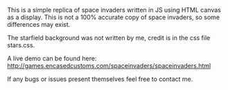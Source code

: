 This is a simple replica of space invaders written in JS using HTML canvas as a 
display. This is not a 100% accurate copy of space invaders, so some differences
may exist. 

The starfield background was not written by me, credit is in the css file stars.css.

A live demo can be found here: http://games.encasedcustoms.com/spaceinvaders/spaceinvaders.html

If any bugs or issues present themselves feel free to contact me. 